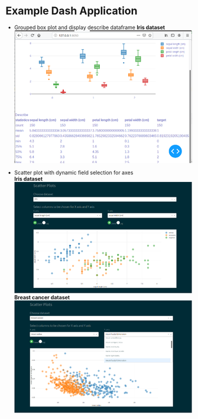 # Example Dash Application

+ Grouped box plot and display describe dataframe
**Iris dataset**
![Grouped box plot and display describe dataframe](assets/boxplot_and_dataframe.png)

+ Scatter plot with dynamic field selection for axes  
**Iris dataset**
![Scatter plot with dynamic field selection for axes - iris dataset](assets/iris.png)
**Breast cancer dataset**
![Scatter plot with dynamic field selection for axes - breast cancer dataset](assets/breast_cancer.png)